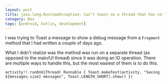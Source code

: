 ```yaml
---
layout: post
title: java.lang.RuntimeException: Can't toast on a thread that has not called Looper.prepare()
category: Dev
tags: [android, kotlin, development]
---
```

I was trying to Toast a message to show a debug message from a `Fragment` method that I had written a couple of days ago.

What I didn't realize was the method was run on a separate thread (as opposed to the main/UI thread) since it was doing an IO operation.
There are multiple ways to handle this, but the most easiest of them is to do this. 

`
	activity!!.runOnUiThread( Runnable {
		Toast.makeText(activity, "Saving ${messages.size} messages", Toast.LENGTH_SHORT).show()
	})
`